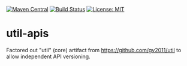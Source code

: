 [![Maven Central](https://img.shields.io/maven-central/v/com.github.gv2011/util-apis.svg)](https://repo1.maven.org/maven2/com/github/gv2011/util-apis/)
[![Build Status](https://travis-ci.org/gv2011/util-apis.svg?branch=master)](https://travis-ci.org/gv2011/util-apis)
[![License: MIT](https://img.shields.io/badge/License-MIT-green.svg)](https://opensource.org/licenses/MIT)

# util-apis

Factored out "util" (core) artifact from https://github.com/gv2011/util
to allow independent API versioning.
